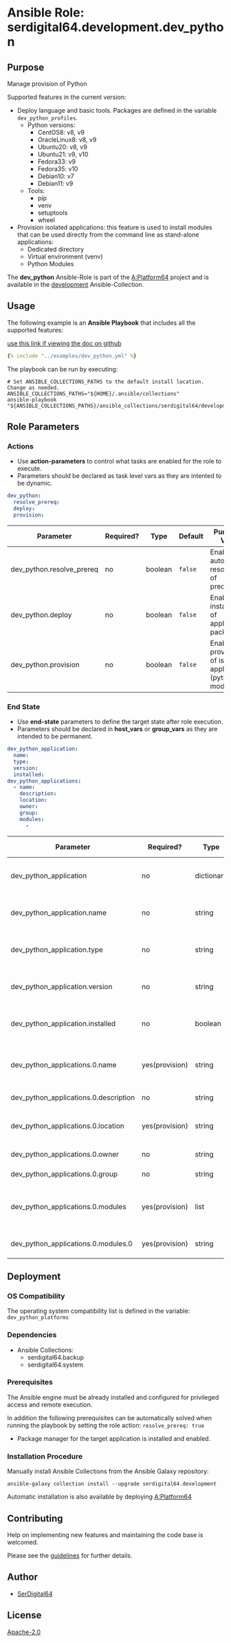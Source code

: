 # Ansible Role: serdigital64.development.dev_python

## Purpose

Manage provision of Python

Supported features in the current version:

- Deploy language and basic tools. Packages are defined in the variable `dev_python_profiles`.
  - Python versions:
    - CentOS8: v8, v9
    - OracleLinux8: v8, v9
    - Ubuntu20: v8, v9
    - Ubuntu21: v9, v10
    - Fedora33: v9
    - Fedora35: v10
    - Debian10: v7
    - Debian11: v9
  - Tools:
    - pip
    - venv
    - setuptools
    - wheel
- Provision isolated applications: this feature is used to install modules that can be used directly from the command line as stand-alone applications:
  - Dedicated directory
  - Virtual environment (venv)
  - Python Modules

The **dev_python** Ansible-Role is part of the [A:Platform64](https://github.com/serdigital64/aplatform64) project and is available in the [development](https://aplatform64.readthedocs.io/en/latest/collections/development) Ansible-Collection.

## Usage

The following example is an **Ansible Playbook** that includes all the supported features:

[use this link if viewing the doc on github](https://github.com/aplatform64/development/blob/main/playbooks/dev_python.yml)

```yaml
{% include "../examples/dev_python.yml" %}
```

The playbook can be run by executing:

```shell
# Set ANSIBLE_COLLECTIONS_PATHS to the default install location. Change as needed.
ANSIBLE_COLLECTIONS_PATHS="${HOME}/.ansible/collections"
ansible-playbook "${ANSIBLE_COLLECTIONS_PATHS}/ansible_collections/serdigital64/development/playbooks/dev_python.yml"
```

## Role Parameters

### Actions

- Use **action-parameters** to control what tasks are enabled for the role to execute.
- Parameters should be declared as task level vars as they are intented to be dynamic.

```yaml
dev_python:
  resolve_prereq:
  deploy:
  provision:
```

| Parameter                 | Required? | Type    | Default | Purpose / Value                                               |
| ------------------------- | --------- | ------- | ------- | ------------------------------------------------------------- |
| dev_python.resolve_prereq | no        | boolean | `false` | Enable automatic resolution of prequisites                    |
| dev_python.deploy         | no        | boolean | `false` | Enable installation of application packages                   |
| dev_python.provision      | no        | boolean | `false` | Enable provisioning of isolated applications (python modules) |

### End State

- Use **end-state** parameters to define the target state after role execution.
- Parameters should be declared in **host_vars** or **group_vars** as they are intended to be permanent.

```yaml
dev_python_application:
  name:
  type:
  version:
  installed:
dev_python_applications:
  - name:
    description:
    location:
    owner:
    group:
    modules:
      -
```

| Parameter                             | Required?      | Type       | Default         | Purpose / Value                              |
| ------------------------------------- | -------------- | ---------- | --------------- | -------------------------------------------- |
| dev_python_application                | no             | dictionary |                 | Set application package end state            |
| dev_python_application.name           | no             | string     | `"python"`      | Select application package name              |
| dev_python_application.type           | no             | string     | `"distro"`      | Select application package type              |
| dev_python_application.version        | no             | string     | `"latest"`      | Select application package version           |
| dev_python_application.installed      | no             | boolean    | `true`          | Set application package end state            |
| dev_python_applications.0.name        | yes(provision) | string     |                 | Application short name. Format: a-z 0-9      |
| dev_python_applications.0.description | no             | string     |                 | Short description                            |
| dev_python_applications.0.location    | yes(provision) | string     |                 | Full path where the app will be installed to |
| dev_python_applications.0.owner       | no             | string     | `"root"`        | Location owner                               |
| dev_python_applications.0.group       | no             | string     | `"root"`        | Location group                               |
| dev_python_applications.0.modules     | yes(provision) | list       |                 | List of Python modules that forms the app    |
| dev_python_applications.0.modules.0   | yes(provision) | string     |                 | Python module name                           |

## Deployment

### OS Compatibility

The operating system compatibility list is defined in the variable: `dev_python_platforms`

### Dependencies

- Ansible Collections:
  - serdigital64.backup
  - serdigital64.system

### Prerequisites

The Ansible engine must be already installed and configured for privileged access and remote execution.

In addition the following prerequisites can be automatically solved when running the playbook by setting the role action: `resolve_prereq: true`

- Package manager for the target application is installed and enabled.

### Installation Procedure

Manually install Ansible Collections from the Ansible Galaxy repository:

```shell
ansible-galaxy collection install --upgrade serdigital64.development
```

Automatic installation is also available by deploying [A:Platform64](https://aplatform64.readthedocs.io/en/latest/#deployment)

## Contributing

Help on implementing new features and maintaining the code base is welcomed.

Please see the [guidelines](https://aplatform64.readthedocs.io/en/latest/contributing/CONTRIBUTING) for further details.

## Author

- [SerDigital64](https://serdigital64.github.io/)

## License

[Apache-2.0](https://www.apache.org/licenses/LICENSE-2.0.txt)
